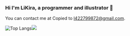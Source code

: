 ### Hi I'm LiKira, a programmer and illustrator 👋

You can contact me at Copied to l422799872@gmail.com.
<!--
**Li-Kira/Li-Kira** is a ✨ _special_ ✨ repository because its `README.md` (this file) appears on your GitHub profile.

Here are some ideas to get you started:

- 🔭 I’m currently working on ...
- 🌱 I’m currently learning ...
- 👯 I’m looking to collaborate on ...
- 🤔 I’m looking for help with ...
- 💬 Ask me about ...
- 📫 How to reach me: ...
- 😄 Pronouns: ...
- ⚡ Fun fact: ...
-->

![Top Langs](https://github-readme-stats.vercel.app/api/top-langs/?username=Li-Kira&layout=compact&theme=tokyonight)![](https://github-readme-stats.vercel.app/api?username=Li-Kira&show_icons=true&theme=transparent)




